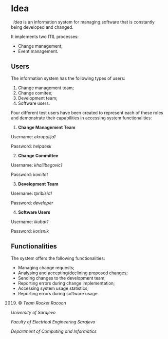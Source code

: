 # Idea
&nbsp;
*Idea* is an information system for managing software that is constantly being developed and changed.
  
It implements two ITIL processes:
- Change management;
- Event management.
  
## Users
  
The information system has the following types of users:
   
1. Change management team;
2. Change comitee;
3. Development team;
4. Software users.
  
Four different test users have been created to represent each of these roles and demonstrate their capabilities in accessing system functionalities:

1. **Change Management Team**
  
Username: *ekrupalija1*
  
Password: *helpdesk*
  
2. **Change Committee**
  
Username: *khalilbegovic1*
  
Password: *komitet*
  
3. **Development Team**
  
Username: *tpribisic1*
  
Password: *developer*
  
4. **Software Users**
  
Username: *ikubat1*
  
Password: *korisnik*
  
## Functionalities
  
The system offers the following functionalities:
  
- Managing change requests;
- Analysing and accepting/declining proposed changes;
- Sending changes to the development team;
- Reporting errors during change implementation;
- Accessing system usage statistics;
- Reporting errors during software usage.
  
2019. © *Team Rocket Racoon*
  
*University of Sarajevo*
  
*Faculty of Electrical Engineering Sarajevo*
  
*Department of Computing and Informatics*
  
